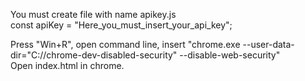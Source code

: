 You must create file with name apikey.js<br>
const apiKey = "Here_you_must_insert_your_api_key";<br>

Press "Win+R", open command line, insert
"chrome.exe --user-data-dir="C://chrome-dev-disabled-security" --disable-web-security"<br>
Open index.html in chrome.<br>
